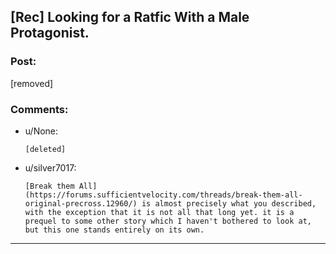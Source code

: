 ## [Rec] Looking for a Ratfic With a Male Protagonist.

### Post:

[removed]

### Comments:

- u/None:
  ```
  [deleted]
  ```

- u/silver7017:
  ```
  [Break them All](https://forums.sufficientvelocity.com/threads/break-them-all-original-precross.12960/) is almost precisely what you described, with the exception that it is not all that long yet. it is a prequel to some other story which I haven't bothered to look at, but this one stands entirely on its own.
  ```

---


